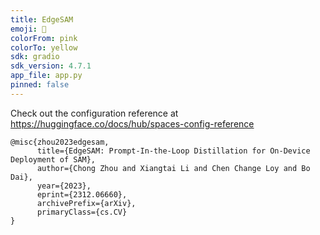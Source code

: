 ```yaml
---
title: EdgeSAM
emoji: 🚀
colorFrom: pink
colorTo: yellow
sdk: gradio
sdk_version: 4.7.1
app_file: app.py
pinned: false
---
```


Check out the configuration reference at https://huggingface.co/docs/hub/spaces-config-reference

```
@misc{zhou2023edgesam,
      title={EdgeSAM: Prompt-In-the-Loop Distillation for On-Device Deployment of SAM}, 
      author={Chong Zhou and Xiangtai Li and Chen Change Loy and Bo Dai},
      year={2023},
      eprint={2312.06660},
      archivePrefix={arXiv},
      primaryClass={cs.CV}
}
```

